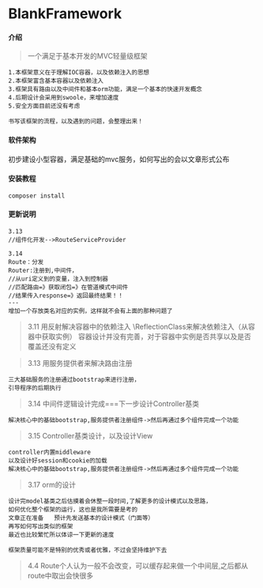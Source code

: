 # BlankFramework

#### 介绍
> 一个满足于基本开发的MVC轻量级框架

    1.本框架意义在于理解IOC容器，以及依赖注入的思想
    2.本框架富含基本容器以及依赖注入
    3.框架具有路由以及中间件和基本orm功能，满足一个基本的快速开发概念
    4.后期设计会采用到swoole，来增加速度
    5.安全方面目前还没有考虑
    
    书写该框架的流程，以及遇到的问题，会整理出来！

#### 软件架构
初步建设小型容器，满足基础的mvc服务，如何写出的会以文章形式公布


#### 安装教程

```
composer install
```

#### 更新说明
    3.13
    //组件化开发-->RouteServiceProvider
    
    3.14
    Route：分发
    Router:注册到,中间件，
    //从uri定义到的变量，注入到控制器
    //匹配路由=》获取闭包=》在管道模式中间件
    //结果传入response=》返回最终结果！！
    ---
    增加一个存放类名对应的实例，这样就不会有上面的那种问题了
    
> 3.11  用反射解决容器中的依赖注入
    \ReflectionClass来解决依赖注入（从容器中获取实例）
    容器设计并没有完善，对于容器中实例是否共享以及是否覆盖还没有定义

> 3.13 用服务提供者来解决路由注册

    三大基础服务的注册通过bootstrap来进行注册，
    引导程序的后期执行

> 3.14 中间件逻辑设计完成===下一步设计Controller基类

    解决核心中的基础bootstrap,服务提供者注册组件->然后再通过多个组件完成一个功能
    
> 3.15 Controller基类设计，以及设计View

    controller内置middleware
    以及设计好session和cookie的加载
    解决核心中的基础bootstrap,服务提供者注册组件->然后再通过多个组件完成一个功能
    
> 3.17 orm的设计

    设计完model基类之后估摸着会休整一段时间,了解更多的设计模式以及思路，
    如何优化整个框架的运行，这也是我所需要是考的
    文章正在准备   预计先发送基本的设计模式（门面等）
    再写如何写出类似的框架
    最近也比较繁忙所以体谅一下更新的速度
    
    框架质量可能不是特别的优秀或者优雅，不过会坚持维护下去
    
    
> 4.4 Route个人认为一般不会改变，可以缓存起来做一个中间层,之后都从route中取出会快很多
 
